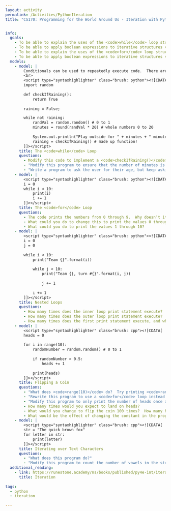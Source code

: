 ```yaml
---
layout: activity
permalink: /Activities/PythonIteration
title: "CS170: Programming for the World Around Us - Iteration with Python"


info:
  goals: 
    - To be able to explain the uses of the <code>while</code> loop structure 
    - To be able to apply boolean expressions to iterative structures via the <code>while</code> loop    
    - To be able to explain the uses of the <code>for</code> loop structure 
    - To be able to apply boolean expressions to iterative structures via the <code>for</code> loop    
  models:
    - model: |
        Conditionals can be used to repeatedly execute code.  There are two varieties of these &quot;loops:&quot; the for loop (which is useful when counting the number of iterations that are needed), and the while loop (which is useful for executing until something is true).
        <br>    
        <script type="syntaxhighlighter" class="brush: python"><![CDATA[
        import random
        
        def checkIfRaining():
            return True
        
        raining = False;

        while not raining:
            randVal = random.random() # 0 to 1
            minutes = round(randVal * 20) # whole numbers 0 to 20
        
            System.out.println("Play outside for " + minutes + " minutes!");
            raining = checkIfRaining() # made up function!
        ]]></script>        
      title: The <code>while</code> Loop
      questions:
        - Modify this code to implement a <code>checkIfRaining()</code> function that generates a random number between 1 and 10, and returns <code>true</code> if the number is greater than 7 (and return <code>false</code> otherwise).
        - "Modify this program to ensure that the number of minutes is never 0 (make it at least 1)."
        - "Write a program to ask the user for their age, but keep asking until they enter a positive number."       
    - model: |
        <script type="syntaxhighlighter" class="brush: python"><![CDATA[
        i = 0
        while i < 10:
            print(i)
            i += 1
        ]]></script>    
      title: The <code>for</code> Loop
      questions:
        - The code prints the numbers from 0 through 9.  Why doesn’t it also print the value 10?
        - What could you do to change this to print the values 0 through 10?  
        - What could you do to print the values 1 through 10?
    - model: |
        <script type="syntaxhighlighter" class="brush: python"><![CDATA[
        i = 0
        j = 0
        
        while i < 10:
            print("Team {}".format(i))
            
            while j < 10:
                print("Team {}, turn #{}".format(i, j))
                
                j += 1
                
            i += 1
        ]]></script>     
      title: Nested Loops
      questions:
        - How many times does the inner loop print statement execute?
        - How many times does the outer loop print statement execute?
        - How many times does the first print statement execute, and why?
    - model: |
        <script type="syntaxhighlighter" class="brush: cpp"><![CDATA[
        heads = 0
        
        for i in range(10):
            randomNumber = random.random() # 0 to 1
            
            if randomNumber > 0.5:
                heads += 1
                
            print(heads)
        ]]></script>     
      title: Flipping a Coin
      questions:
        - "What does <code>range(10)</code> do?  Try printing <code>range(10)</code> to the screen; how does it work?"
        - "Rewrite this program to use a <code>for</code> loop instead."
        - "Modify this program to only print the number of heads once after the loop has finished."
        - How many times would you expect to land on heads?
        - What would you change to flip the coin 100 times?  How many heads would you expect then?
        - What would be the effect of changing the constant in the program from 0.5 to 0.3?
    - model: |
        <script type="syntaxhighlighter" class="brush: cpp"><![CDATA[
        str = "The quick brown fox"
        for letter in str:
            print(letter)
        ]]></script>     
      title: Iterating over Text Characters
      questions:
        - "What does this program do?"
        - "Modify this program to count the number of vowels in the string, and print out the result."
  additional_reading:
    - link: https://runestone.academy/ns/books/published/py4e-int/iterations/toctree.html
      title: Iteration
      
tags:
  - python
  - iteration
  
---
```


